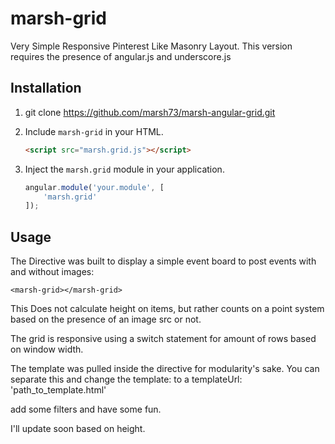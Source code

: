 # marsh-grid

Very Simple Responsive Pinterest Like Masonry Layout. This version requires the presence of angular.js and underscore.js


## Installation


1. git clone https://github.com/marsh73/marsh-angular-grid.git
2. Include `marsh-grid` in your HTML.

    ```html
    <script src="marsh.grid.js"></script>
    ```

3. Inject the `marsh.grid` module in your application.

    ```js
    angular.module('your.module', [
        'marsh.grid'
    ]);
    ```

## Usage

The Directive was built to display a simple event board to post events with and without images:

    <marsh-grid></marsh-grid>


This Does not calculate height on items, but rather counts on a point system based on the presence of an image src or not.

The grid is responsive using a switch statement for amount of rows based on window width.

The template was pulled inside the directive for modularity's sake. You can separate this and change the template: to a templateUrl: 'path_to_template.html'

add some filters and have some fun.

I'll update soon based on height.

